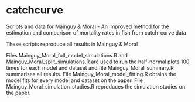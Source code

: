 # catchcurve
Scripts and data for Mainguy &amp; Moral - An improved method for the estimation and comparison of mortality rates in fish from catch-curve data

These scripts reproduce all results in Mainguy &amp; Moral

Files Mainguy_Moral_full_model_simulations.R and Mainguy_Moral_split_simulations.R are used to run the half-normal plots 100 times for each model and dataset and file Mainguy_Moral_summary.R summarises all results.
File Mainguy_Moral_model_fitting.R obtains the model fits for every model and dataset on the paper.
File Mainguy_Moral_simulation_studies.R reproduces the simulation studies on the paper.
